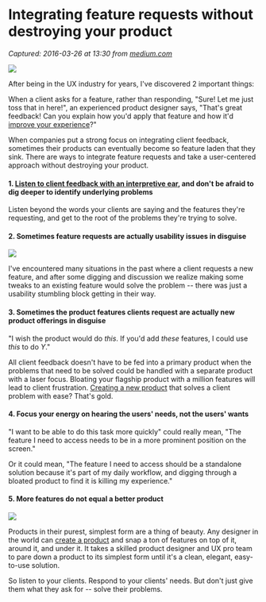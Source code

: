 # Integrating feature requests without destroying your product

_Captured: 2016-03-26 at 13:30 from [medium.com](https://medium.com/@InVisionApp/integrating-feature-requests-without-destroying-your-product-7a4ecda735a7)_

![](https://cdn-images-2.medium.com/max/800/1*simqxhpa75I-oVMkEqh-RQ.jpeg)

After being in the UX industry for years, I've discovered 2 important things:

When a client asks for a feature, rather than responding, "Sure! Let me just toss that in here!", an experienced product designer says, "That's great feedback! Can you explain how you'd apply that feature and how it'd [improve your experience](http://blog.invisionapp.com/3-ways-friction-can-improve-your-ux/)?"

When companies put a strong focus on integrating client feedback, sometimes their products can eventually become so feature laden that they sink. There are ways to integrate feature requests and take a user-centered approach without destroying your product.

#### 1\. [Listen to client feedback with an interpretive ear](https://twitter.com/intent/tweet?text=%22Listen+to+client+feedback+with+an+interpretive+ear%22+http%3A%2F%2Fblog.invisionapp.com%2Fintegrating-feature-requests%2F+via+%40InVisionApp), and don't be afraid to dig deeper to identify underlying problems

Listen beyond the words your clients are saying and the features they're requesting, and get to the root of the problems they're trying to solve.

#### 2\. Sometimes feature requests are actually usability issues in disguise

![](https://cdn-images-2.medium.com/max/800/0*zQTv4pW2wXY_ETwx.png)

I've encountered many situations in the past where a client requests a new feature, and after some digging and discussion we realize making some tweaks to an existing feature would solve the problem -- there was just a usability stumbling block getting in their way.

#### 3\. Sometimes the product features clients request are actually new product offerings in disguise

"I wish the product would do _this_. If you'd add _these_ features, I could use _this_ to do _Y_."

All client feedback doesn't have to be fed into a primary product when the problems that need to be solved could be handled with a separate product with a laser focus. Bloating your flagship product with a million features will lead to client frustration. [Creating a new product](http://blog.invisionapp.com/3-ways-to-think-more-creatively-about-product-design/) that solves a client problem with ease? That's gold.

#### 4\. Focus your energy on hearing the users' needs, not the users' wants

"I want to be able to do this task more quickly" could really mean, "The feature I need to access needs to be in a more prominent position on the screen."

Or it could mean, "The feature I need to access should be a standalone solution because it's part of my daily workflow, and digging through a bloated product to find it is killing my experience."

#### 5\. More features do not equal a better product

![](https://cdn-images-2.medium.com/max/800/0*9vzx4GSINZNjnDDq.png)

Products in their purest, simplest form are a thing of beauty. Any designer in the world can [create a product](http://blog.invisionapp.com/building-better-products-through-prototype-validation/) and snap a ton of features on top of it, around it, and under it. It takes a skilled product designer and UX pro team to pare down a product to its simplest form until it's a clean, elegant, easy-to-use solution.

So listen to your clients. Respond to your clients' needs. But don't just give them what they ask for -- solve their problems.
